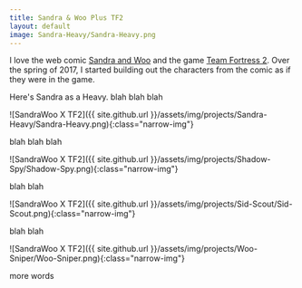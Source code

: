 ```yaml
---
title: Sandra & Woo Plus TF2
layout: default
image: Sandra-Heavy/Sandra-Heavy.png
---
```


I love the web comic [Sandra and Woo](http://www.sandraandwoo.com/) and the game [Team Fortress 2](http://www.teamfortress.com/). Over the spring of 2017, I started building out the characters from the comic as if they were in the game.

Here's Sandra as a Heavy. blah blah blah

![SandraWoo X TF2]({{ site.github.url }}/assets/img/projects/Sandra-Heavy/Sandra-Heavy.png){:class="narrow-img"}

blah blah blah

![SandraWoo X TF2]({{ site.github.url }}/assets/img/projects/Shadow-Spy/Shadow-Spy.png){:class="narrow-img"}

blah blah

![SandraWoo X TF2]({{ site.github.url }}/assets/img/projects/Sid-Scout/Sid-Scout.png){:class="narrow-img"}

blah blah

![SandraWoo X TF2]({{ site.github.url }}/assets/img/projects/Woo-Sniper/Woo-Sniper.png){:class="narrow-img"}


more words
